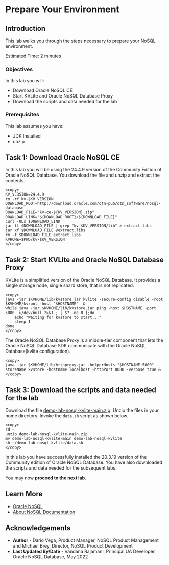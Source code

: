 
# Prepare Your Environment

## Introduction

This lab walks you through the steps necessary to prepare your NoSQL environment.

Estimated Time: 2 minutes

### Objectives

In this lab you will:
* Download Oracle NoSQL CE
* Start KVLite and Oracle NoSQL Database Proxy
* Download the scripts and data needed for the lab

### Prerequisites

This lab assumes you have:

* JDK Installed
* unzip


## Task 1: Download Oracle NoSQL CE

In this lab you will be using the 24.4.9 version of the Community Edition of Oracle NoSQL Database. You download the file and unzip and extract the contents.
````
<copy>
KV_VERSION=24.4.9
rm -rf kv-$KV_VERSION
DOWNLOAD_ROOT=http://download.oracle.com/otn-pub/otn_software/nosql-database
DOWNLOAD_FILE="kv-ce-${KV_VERSION}.zip"
DOWNLOAD_LINK="${DOWNLOAD_ROOT}/${DOWNLOAD_FILE}"
curl -OLs $DOWNLOAD_LINK
jar tf $DOWNLOAD_FILE | grep "kv-$KV_VERSION/lib" > extract.libs
jar xf $DOWNLOAD_FILE @extract.libs
rm -f $DOWNLOAD_FILE extract.libs
KVHOME=$PWD/kv-$KV_VERSION
</copy>
````
## Task 2: Start KVLite and Oracle NoSQL Database Proxy
KVLite is a simplified version of the Oracle NoSQL Database. It provides a single storage node, single shard store, that is not replicated.
````
<copy>
java -jar $KVHOME/lib/kvstore.jar kvlite -secure-config disable -root $KVHOME/kvroot -host "$HOSTNAME"  &
while java -jar $KVHOME/lib/kvstore.jar ping -host $HOSTNAME -port 5000  >/dev/null 2>&1 ; [ $? -ne 0 ];do
    echo "Waiting for kvstore to start..."
    sleep 1
done
</copy>
````
The Oracle NoSQL Database Proxy is a middle-tier component that lets the Oracle NoSQL Database SDK communicate with the Oracle NoSQL Database(kvlite configuration).

````
<copy>
java -jar $KVHOME/lib/httpproxy.jar -helperHosts "$HOSTNAME:5000" -storeName kvstore -hostname localhost -httpPort 8080 -verbose true &
</copy>
````
## Task 3: Download the scripts and data needed for the lab
Download the file [demo-lab-nosql-kvlite-main.zip](./files/demo-lab-nosql-kvlite-main.zip). Unzip the files in your home directory. Invoke the `data.sh` script as shown below.
````
<copy>
cd ~
unzip demo-lab-nosql-kvlite-main.zip
mv demo-lab-nosql-kvlite-main demo-lab-nosql-kvlite
sh ~/demo-lab-nosql-kvlite/data.sh
</copy>
````

In this lab you have successfully installed the 20.3.19 version of the Community edition of Oracle NoSQL Database. You have also downloaded the scripts and data needed for the subsequent labs.

You may now **proceed to the next lab.**

## Learn More

* [Oracle NoSQL](https://www.oracle.com/database/nosql/)
* [About NoSQL Documentation](https://docs.oracle.com/en/database/other-databases/nosql-database/index.html)


## Acknowledgements
* **Author** - Dario Vega, Product Manager, NoSQL Product Management and Michael Brey, Director, NoSQL Product Development
* **Last Updated By/Date** - Vandana Rajamani, Principal UA Developer, Oracle NoSQL Database, May 2022
